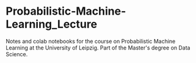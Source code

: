 # Probabilistic-Machine-Learning_Lecture
Notes and colab notebooks for the course on Probabilistic Machine Learning at the University of Leipzig. Part of the Master's degree on Data Science.

